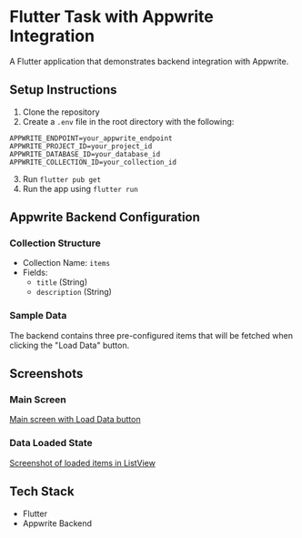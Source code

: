 # Flutter Task with Appwrite Integration

A Flutter application that demonstrates backend integration with Appwrite.


## Setup Instructions

1. Clone the repository
2. Create a `.env` file in the root directory with the following:
```
APPWRITE_ENDPOINT=your_appwrite_endpoint
APPWRITE_PROJECT_ID=your_project_id
APPWRITE_DATABASE_ID=your_database_id
APPWRITE_COLLECTION_ID=your_collection_id
```
3. Run `flutter pub get`
4. Run the app using `flutter run`

## Appwrite Backend Configuration 

### Collection Structure
- Collection Name: `items`
- Fields:
  - `title` (String)
  - `description` (String)

### Sample Data
The backend contains three pre-configured items that will be fetched when clicking the "Load Data" button.

## Screenshots

### Main Screen
[Main screen with Load Data button](/screenshots/main_screen.png)

### Data Loaded State
[Screenshot of loaded items in ListView](/screenshots/loaded_state.png)


## Tech Stack

- Flutter
- Appwrite Backend

